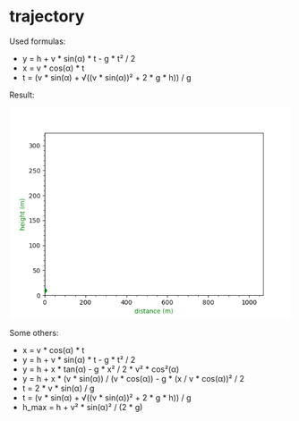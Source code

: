 # trajectory

Used formulas:
  - y = h + v * sin(α) * t - g * t² / 2
  - x = v * cos(α) * t
  - t = (v * sin(α) + √((v * sin(α))² + 2 * g * h)) / g

Result:

![](animation.gif)

Some others:
  - x = v * cos(α) * t
  - y = h + v * sin(α) * t - g * t² / 2
  - y = h + x * tan(α) - g * x² / 2 * v² * cos²(α)
  - y = h + x * (v * sin(α)) / (v * cos(α)) - g * (x / v * cos(α))² / 2
  - t = 2 * v * sin(α) / g
  - t = (v * sin(α) + √((v * sin(α))² + 2 * g * h)) / g
  - h_max = h + v² * sin(α)² / (2 * g)
